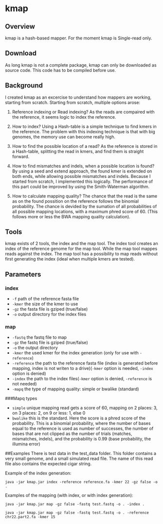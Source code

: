 # kmap

## Overview

kmap is a hash-based mapper. For the moment kmap is Single-read only. 

## Download
As long kmap is not a complete package, kmap can only be downloaded as source code. 
This code has to be compiled before use.

## Background
I created kmap as an excercise to understand how mappers are working, starting from scratch.
Starting from scratch, multiple options arose: 

1. Reference indexing or Read indexing? As the reads are compaired with the reference, 
it seems logic to index the reference.

2. How to index? Using a Hash-table is a simple technique to find kmers in the reference. 
The problem with this indexing technique is that with big genomes, the memory use can become really high.

3. How to find the possible location of a read? As the reference is stored in a Hash-table, 
splitting the read in kmers, and find them is straight forward.

4. How to find mismatches and indels, when a possible location is found? By using a seed and extend 
approach, the found kmer is extended on both ends, while allowing possible mismatches and indels. 
Because I started from scratch, I implemented this logically. The performance of this part could be 
improved by using the Smith-Waterman algorithm.

5. How to calculate mapping quality? The chance that the read is the same as on the found possition 
on the reference follows the binomial probability. The chance is devided by the sumation of all 
probabilities of all possible mapping locations, with a maximum phred score of 60. (This follows 
more or less the BWA mapping quality calculation).

## Tools
kmap exists of 2 tools, the index and the map tool. The index tool creates an index of the 
reference genome for the map tool. While the map tool mappes reads against the index. The map tool 
has a possibility to map reads without first generating the index (ideal when multiple kmers are tested).

## Parameters
### index 
*    `-f`    path of the reference fasta file
*    `-kmer` the size of the kmer to use
*    `-gz`   the fasta file is gziped (true/false)
*    `-o`    output directory for the index files
### map
*    `-fastq`    the fastq file to map
*    `-gz`   the fastq file is gziped (true/false)
*    `-o`    the output directory
*    `-kmer` the used kmer for the index generation (only for use with `-reference`)
*    `-reference`    the path to the reference fasta file (index is generated before mapping, 
index is not writen to a drive)(`-kmer` option is needed, `-index` option is denied)
*    `-index`    the path to the index files(`-kmer` option is denied, `-reference` is not needed)
*    `-mapq`     the type of mapping quality: simple or bwalike (standard)

###Mapq types
*    `simple`    unique mapping read gets a score of 60, mapping on 2 places: 3, on 3 places: 2, on 9 or less: 1, else 0
*    `bwalike`   this is the standard. Here the score is a phred score of the probability. This is a binomial probability, 
where the number of bases equal to the reference is used as number of successes, the number of bases that are not clipped 
as the number of trials (matches, mismatches, indels), and the probability is 0.99 (base probability, the illumina error)  

##Examples
There is test data in the test_data folder. This folder contains a very small genome, and a small simulated
read file. The name of this read file also contains the expected cigar string.

Example of the index generation:

`java -jar kmap.jar index -reference reference.fa -kmer 22 -gz false -o .`

Examples of the mapping (with index, or with index generation):

`java -jar kmap.jar map -gz false -fastq test.fastq -o . -index .`

`java -jar kmap.jar map -gz false -fastq test.fastq -o . -reference chr22.part2.fa -kmer 15`